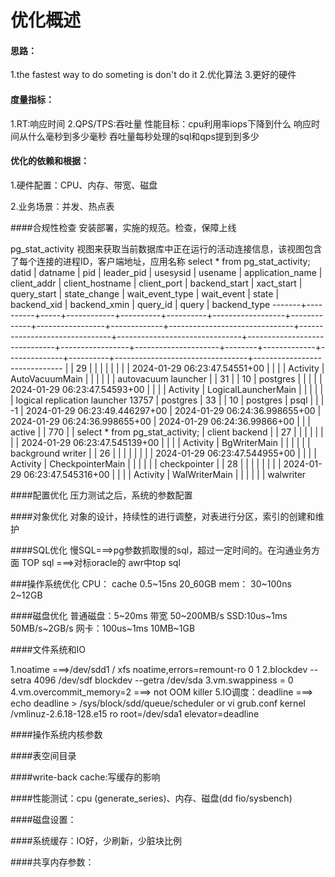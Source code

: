 # 优化概述

#### 思路：

1.the fastest way to do someting is don't do it
2.优化算法
3.更好的硬件

#### 度量指标：

1.RT:响应时间
2.QPS/TPS:吞吐量
性能目标：cpu利用率iops下降到什么
响应时间从什么毫秒到多少毫秒
吞吐量每秒处理的sql和qps提到到多少


#### 优化的依赖和根据：

1.硬件配置：CPU、内存、带宽、磁盘

2.业务场景：并发、热点表





####合规性检查
安装部署，实施的规范。检查，保障上线

pg_stat_activity 视图来获取当前数据库中正在运行的活动连接信息，该视图包含了每个连接的进程ID，客户端地址，应用名称
select * from pg_stat_activity;
 datid | datname  | pid | leader_pid | usesysid | usename  | application_name | client_addr | client_hostname | client_port |         backend_start         |          xact_start           |          query_start          |         state_change         | wait_event_type |     wait_event      | state  | backend_xid | backend_xmin | query_id |              query              |         backend_type
-------+----------+-----+------------+----------+----------+------------------+-------------+-----------------+-------------+-------------------------------+-------------------------------+-------------------------------+------------------------------+-----------------+---------------------+--------+-------------+--------------+----------+---------------------------------+------------------------------
       |          |  29 |            |          |          |                  |             |                 |             | 2024-01-29 06:23:47.54551+00  |                               |                               |                              | Activity        | AutoVacuumMain      |        |             |              |          |                                 | autovacuum launcher
       |          |  31 |            |       10 | postgres |                  |             |                 |             | 2024-01-29 06:23:47.54593+00  |                               |                               |                              | Activity        | LogicalLauncherMain |        |             |              |          |                                 | logical replication launcher
 13757 | postgres |  33 |            |       10 | postgres | psql             |             |                 |          -1 | 2024-01-29 06:23:49.446297+00 | 2024-01-29 06:24:36.998655+00 | 2024-01-29 06:24:36.998655+00 | 2024-01-29 06:24:36.99866+00 |                 |                     | active |             |          770 |          | select * from pg_stat_activity; | client backend
       |          |  27 |            |          |          |                  |             |                 |             | 2024-01-29 06:23:47.545139+00 |                               |                               |                              | Activity        | BgWriterMain        |        |             |              |          |                                 | background writer
       |          |  26 |            |          |          |                  |             |                 |             | 2024-01-29 06:23:47.544955+00 |                               |                               |                              | Activity        | CheckpointerMain    |        |             |              |          |                                 | checkpointer
       |          |  28 |            |          |          |                  |             |                 |             | 2024-01-29 06:23:47.545316+00 |                               |                               |                              | Activity        | WalWriterMain       |        |             |              |          |                                 | walwriter

####配置优化
压力测试之后，系统的参数配置

####对象优化
对象的设计，持续性的进行调整，对表进行分区，索引的创建和维护

####SQL优化
慢SQL===>pg参数抓取慢的sql，超过一定时间的。在沟通业务方面
TOP sql ===>对标oracle的 awr中top sql


###操作系统优化
CPU： cache 0.5~15ns  20_60GB
mem： 30~100ns 2~12GB


####磁盘优化
普通磁盘：5~20ms 带宽 50~200MB/s SSD:10us~1ms 50MB/s~2GB/s
网卡：100us~1ms 10MB~1GB


####文件系统和IO

1.noatime ===>/dev/sdd1 / xfs noatime,errors=remount-ro 0 1
2.blockdev --setra 4096 /dev/sdf   blockdev --getra /dev/sda
3.vm.swappiness = 0
4.vm.overcommit_memory=2 ===> not OOM killer
5.IO调度：deadline ===> echo deadline > /sys/block/sdd/queue/scheduler or vi grub.conf kernel /vmlinuz-2.6.18-128.e15 ro root=/dev/sda1 elevator=deadline


####操作系统内核参数



####表空间目录



####write-back cache:写缓存的影响


####性能测试：cpu (generate_series)、内存、磁盘(dd fio/sysbench)


####磁盘设置：


####系统缓存：IO好，少刷新，少脏块比例


####共享内存参数：

